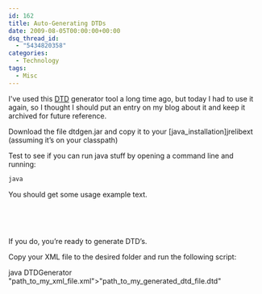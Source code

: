 ```yaml
---
id: 162
title: Auto-Generating DTDs
date: 2009-08-05T00:00:00+00:00
dsq_thread_id:
  - "5434820358"
categories:
  - Technology
tags:
  - Misc
---
```

I've used this [DTD](http://en.wikipedia.org/wiki/Document_Type_Definition "DTD - Document Type Definition") generator tool a long time ago, but today I had to use it again, so I thought I should put an entry on my blog about it and keep it archived for future reference.
  
Download the file dtdgen.jar and copy it to your [java_installation]jrelibext (assuming it’s on your classpath)
  
Test to see if you can run java stuff by opening a command line and running: 

```bash
java
```

You should get some usage example text.
  
 
  
<!-- <img src="http://files.placona.co.uk/dtd_generator/java_dtd.JPG" alt="Testing Java Install" width="447" height="225" /> -->
  
 
  
If you do, you’re ready to generate DTD’s.
  
Copy your XML file to the desired folder and run the following script:
  
java DTDGenerator "path\_to\_my\_xml\_file.xml">"path\_to\_my\_generated\_dtd_file.dtd"
  
<!-- <img src="http://files.placona.co.uk/dtd_generator/java_dtd1.JPG" alt="DTD Generator Command" width="447" height="226" /> -->
  
 
